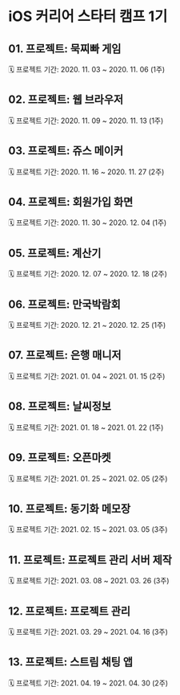 # iOS 커리어 스타터 캠프 1기
## 01. 프로젝트: 묵찌빠 게임

🗓 프로젝트 기간: 2020. 11. 03 ~ 2020. 11. 06 (1주)

## 02. 프로젝트: 웹 브라우저

🗓 프로젝트 기간: 2020. 11. 09 ~ 2020. 11. 13 (1주)

## 03. 프로젝트: 쥬스 메이커

🗓 프로젝트 기간: 2020. 11. 16 ~ 2020. 11. 27 (2주)

## 04. 프로젝트: 회원가입 화면

🗓 프로젝트 기간: 2020. 11. 30 ~ 2020. 12. 04 (1주)

## 05. 프로젝트: 계산기

🗓 프로젝트 기간: 2020. 12. 07 ~ 2020. 12. 18 (2주)

## 06. 프로젝트: 만국박람회

🗓 프로젝트 기간: 2020. 12. 21 ~ 2020. 12. 25 (1주)

## 07. 프로젝트: 은행 매니저

🗓 프로젝트 기간: 2021. 01. 04 ~ 2021. 01. 15 (2주)

## 08. 프로젝트: 날씨정보

🗓 프로젝트 기간: 2021. 01. 18 ~ 2021. 01. 22 (1주)

## 09. 프로젝트: 오픈마켓

🗓 프로젝트 기간: 2021. 01. 25 ~ 2021. 02. 05 (2주)

## 10. 프로젝트: 동기화 메모장

🗓 프로젝트 기간: 2021. 02. 15 ~ 2021. 03. 05 (3주)

## 11. 프로젝트: 프로젝트 관리 서버 제작

🗓 프로젝트 기간: 2021. 03. 08 ~ 2021. 03. 26 (3주)

## 12. 프로젝트: 프로젝트 관리

🗓 프로젝트 기간: 2021. 03. 29 ~ 2021. 04. 16 (3주)

## 13. 프로젝트: 스트림 채팅 앱

🗓 프로젝트 기간: 2021. 04. 19 ~ 2021. 04. 30 (2주)

